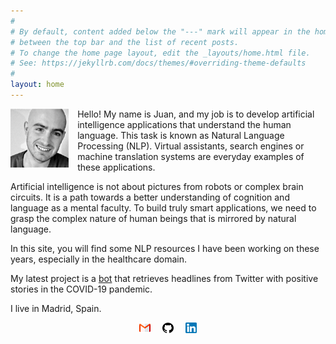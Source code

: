```yaml
---
#
# By default, content added below the "---" mark will appear in the home page
# between the top bar and the list of recent posts.
# To change the home page layout, edit the _layouts/home.html file.
# See: https://jekyllrb.com/docs/themes/#overriding-theme-defaults
#
layout: home
---
```


<style>

.company-icon {
	float:left;
	width:3.22rem;
	margin-right:9px;
	vertical-align:text-bottom;
}

</style>

<img src = 'assets/juan-photo.png' style="float:left;width:5.8rem;margin-right:0.9rem"/>

Hello! My name is Juan, and my job is to develop artificial intelligence applications that understand the human language. This task is known as Natural Language Processing (NLP). Virtual assistants, search engines or machine translation systems are everyday examples of these applications. 

Artificial intelligence is not about pictures from robots or complex brain circuits. It is a path towards a better understanding of cognition and language as a mental faculty. To build truly smart applications, we need to grasp the complex nature of human beings that is mirrored by natural language.

In this site, you will find some NLP resources I have been working on these years, especially in the healthcare domain.

My latest project is a <a href="Apps.html">bot</a> that retrieves headlines from Twitter with positive stories in the COVID-19 pandemic.

I live in Madrid, Spain.

<center>

<a href="mailto:&#106;&#110;&#102;&#101;&#114;&#102;&#101;&#114;&#064;&#103;&#109;&#097;&#105;&#108;&#046;&#099;&#111;&#109;"><img title="E-mail" style="width: 1.1rem;" src = 'assets/index/correo-electronico.png'/></a> &nbsp; &nbsp;  <a target="_blank" href="https://github.com/JuanFF"><img title="Github" style="width: 1.1rem;" src = 'assets/index/imagen-de-github.png'/></a> &nbsp; &nbsp; <a target="_blank" href="https://www.linkedin.com/in/juanff/"><img title="LinkedIn" style="width: 1.1rem;" src = 'assets/index/linkedin.png'/></a>

</center>
